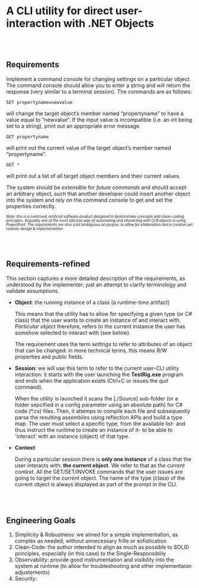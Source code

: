 # A CLI utility for direct user-interaction with .NET Objects   

<br /><br />

## Requirements

Implement a command console for changing settings on a particular object.  The command console should allow you to enter a string and will return the response (very similar to a terminal session).  The commands are as follows:

```
SET propertyname=newvalue 
```
will change the target object’s member named “propertyname” to have a value equal to “newvalue”.  If the input value is incompatible (i.e. an int being set to a string), print out an appropriate error message.

```
GET propertyname
```
 will print out the current value of the target object’s member named “propertyname”. 
 
 ```
 GET * 
 ```
 will print out a list of all target object members and their current values.

The system should be _extensible_ for _future commands_ and should accept an arbitrary object, such that another developer could insert another object into the system and rely on the command console to get and set the properties correctly.

<sub><sup>_Note: this is a contrived, artificial software product designed to demonstrate concepts and clean-coding principles. Arguably one of the  most efective way of automating and interacting 
with CLR objects is using PowerShell. The requirements are also a bit ambiguous on purpse: to allow for ellaboration and a creative yet realistic design & implementation._ </sup></sub>


<br /><br />

## Requirements-refined

This section captures a more detailed description of the requirements, as understood by the implementer; just an attempt to clarify  terminology and validate assumptions.

* __Object__: the running instance of a class (a runtime-time artifact)

    This means that the utility has to allow for specifying a given type (or C# class) that the user wants to create an instance of and interact with.
    _Particular object_ therefore, refers to the current instance the user has somehow selected to interact with (see below). 

    The requirement uses the term _settings_ to refer to attributes of an object that can be changed: in more technical terms, this means  R/W properties and public fields.

* __Session__: we will use this term to refer to the current user-CLI utility interaction: it starts with the user launching the __TestRig.exe__ program and ends when the application exists (Ctrl+C or issues the _quit_ command).

    When the utility is launched it scans the [./Source] sub-folder  (or a folder sepcified in a config parameter using an absolute path) for C# code (*.cs) files. 
    Then, it attemps to compile each file and subsequently parse the resulting assemblies using reflection APIs and build a type map. 
    The user must select a specific type, from the available list- and thus instruct the runtime to create an instance of it- to be able to 'interact' with an instance (object) of that type.

* __Context__

    During a particular session there is __only one instance__ of a class that the user interacts with: __the current object__. We refer to that as the _current context_.
    All the GET/SET/INVOKE commands that the user issues are going to target the current object. The name of the type (class) of the current object is always displayed as part of the prompt in the CLI.      

<br /><br />

## Engineering Goals

1. Simplicity & Robustness: we aimed for a simple implementation, as complex as needed,  without unnecessary frills or sofistication
2. Clean-Code: the author intended to align as much as possible to SOLID principles, especially (in this case) to the Single-Responsibiliy   
3. Observability: provide good instrumentation and visibility into the system at runtime (to allow for troubleshooting and other implementaion adjustements)
4. Security:



